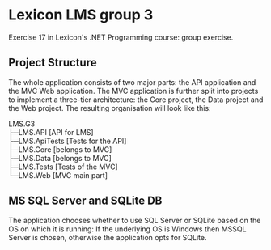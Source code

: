 # Lexicon LMS group 3

Exercise 17 in Lexicon's .NET Programming course: group exercise.

## Project Structure

The whole application consists of two major parts: the API application and the MVC Web application. The MVC application is further split into projects to implement a three-tier architecture: the Core project, the Data project and the Web project. The resulting organisation will look like this:

LMS.G3  
 ├─LMS.API              [API for LMS]  
 ├─LMS.ApiTests         [Tests for the API]  
 ├─LMS.Core             [belongs to MVC]  
 ├─LMS.Data             [belongs to MVC]  
 ├─LMS.Tests            [Tests of the MVC]  
 └─LMS.Web              [MVC main part]  

## MS SQL Server and SQLite DB

The application chooses whether to use SQL Server or SQLite based on the OS on which it is running:
If the underlying OS is Windows then MSSQL Server is chosen, otherwise the application opts for SQLite.
